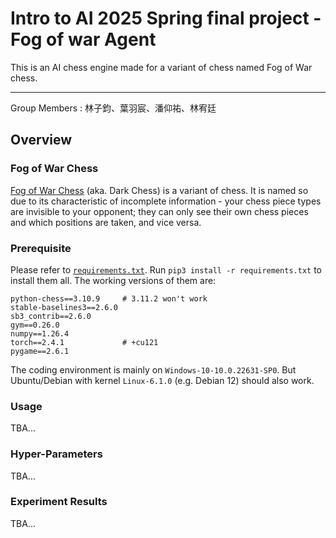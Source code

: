 # Intro to AI 2025 Spring final project - Fog of war Agent
This is an AI chess engine made for a variant of chess named Fog of War chess.

---
Group Members : 林子鈞、葉羽宸、潘仰祐、林宥廷

## Overview
### Fog of War Chess
[Fog of War Chess]( https://en.wikipedia.org/wiki/Dark_chess ) (aka. Dark Chess) is a variant of chess. It is named so due to its characteristic of incomplete information - your chess piece types are invisible to your opponent; they can only see their own chess pieces and which positions are taken, and vice versa.

### Prerequisite
Please refer to [`requirements.txt`]( ./requirements.txt ). Run `pip3 install -r requirements.txt` to install them all. The working versions of them are:
```
python-chess==3.10.9     # 3.11.2 won't work
stable-baselines3==2.6.0
sb3_contrib==2.6.0
gym==0.26.0
numpy==1.26.4
torch==2.4.1             # +cu121
pygame==2.6.1
```

The coding environment is mainly on `Windows-10-10.0.22631-SP0`. But Ubuntu/Debian with kernel `Linux-6.1.0` (e.g. Debian 12) should also work.

### Usage
TBA...

### Hyper-Parameters
TBA...

### Experiment Results
TBA...
